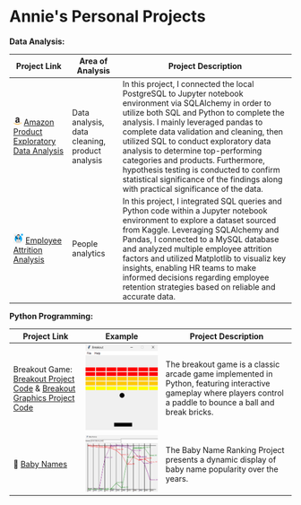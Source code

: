 
# Annie's Personal Projects

**Data Analysis:**

| Project Link | Area of Analysis | Project Description | 
|---|---|---|
| <img src="https://github.com/anniecnchang/annie-personal-projects/blob/main/data-analysis/amazon.png" alt="Alt text" width="15" height="15"> [Amazon Product Exploratory Data Analysis](https://github.com/anniecnchang/annie-personal-projects/blob/main/data-analysis/Amazon%20Products%20Exploratory%20Data%20Analysis.ipynb) | Data analysis, data cleaning, product analysis | In this project, I connected the local PostgreSQL to Jupyter notebook environment via SQLAlchemy in order to utilize both SQL and Python to complete the analysis. I mainly leveraged pandas to complete data validation and cleaning, then utilized SQL to conduct exploratory data analysis to determine top-performing categories and products. Furthermore, hypothesis testing is conducted to confirm statistical significance of the findings along with practical significance of the data.
| <img src="https://github.com/anniecnchang/annie-personal-projects/blob/main/data-analysis/employee.png" alt="Alt text" width="18" height="18"> [Employee Attrition Analysis](https://github.com/anniecnchang/annie-personal-projects/blob/main/data-analysis/Employee%20Attrition%20Analysis.ipynb) | People analytics | In this project, I integrated SQL queries and Python code within a Jupyter notebook environment to explore a dataset sourced from Kaggle. Leveraging SQLAlchemy and Pandas, I connected to a MySQL database and analyzed multiple employee attrition factors and utilized Matplotlib to visualiz key insights, enabling HR teams to make informed decisions regarding employee retention strategies based on reliable and accurate data. |   


**Python Programming:**

| Project Link | Example | Project Description | 
|---|---|---|
| Breakout Game: [Breakout Project Code](https://github.com/anniecnchang/annie-personal-projects/blob/main/python-programming/breakout.py) & [Breakout Graphics Project Code](https://github.com/anniecnchang/annie-personal-projects/blob/main/python-programming/breakoutgraphics.py) | ![Image Alt Text](https://github.com/anniecnchang/annie-personal-projects/blob/main/python-programming/breakoutpic.png) | The breakout game is a classic arcade game implemented in Python, featuring interactive gameplay where players control a paddle to bounce a ball and break bricks.
| 👩 [Baby Names](https://github.com/anniecnchang/annie-personal-projects/blob/main/python-programming/babygraphics.py) | ![Image Alt Text](https://github.com/anniecnchang/annie-personal-projects/blob/main/python-programming/babynamespic.png) | The Baby Name Ranking Project presents a dynamic display of baby name popularity over the years. |

